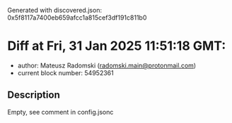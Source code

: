Generated with discovered.json: 0x5f8117a7400eb659afcc1a815cef3df191c811b0

# Diff at Fri, 31 Jan 2025 11:51:18 GMT:

- author: Mateusz Radomski (<radomski.main@protonmail.com>)
- current block number: 54952361

## Description

Empty, see comment in config.jsonc
